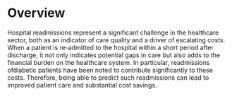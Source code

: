 # Overview
Hospital readmissions represent a significant challenge in the healthcare sector, both as an indicator of care quality and a driver of escalating costs. When a patient is re-admitted to the hospital within a short period after discharge, it not only indicates potential gaps in care but also adds to the financial burden on the healthcare system. In particular, readmissions ofdiabetic patients have been noted to contribute significantly to these costs. Therefore, being able to predict such readmissions can lead to improved patient care and substantial cost savings.
